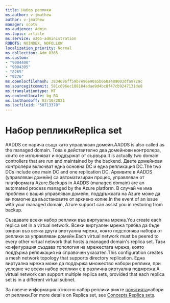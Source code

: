 ```yaml
---
title: Набор реплики
ms.author: v-jmathew
author: v-jmathew
manager: scotv
ms.audience: Admin
ms.topic: article
ms.service: o365-administration
ROBOTS: NOINDEX, NOFOLLOW
localization_priority: Normal
ms.collection: Adm_O365
ms.custom:
- "9004400"
- "9004395"
- "8265"
- "9276"
ms.openlocfilehash: 3834696ff59b7e96e90a5b660a489003dfa9729c
ms.sourcegitcommit: 581c696ec108184adae9d4bc8f47cb9247131de8
ms.translationtype: MT
ms.contentlocale: bg-BG
ms.lasthandoff: 03/10/2021
ms.locfileid: "50713370"
---
```

# <a name="replica-set"></a><span data-ttu-id="d9b34-102">Набор реплики</span><span class="sxs-lookup"><span data-stu-id="d9b34-102">Replica set</span></span>

<span data-ttu-id="d9b34-103">AADDS се нарича също като управляван домейн.</span><span class="sxs-lookup"><span data-stu-id="d9b34-103">AADDS is also called as the managed domain.</span></span> <span data-ttu-id="d9b34-104">Това е действително два домейнови контролера, които се изпълняват и поддържат от сървъра.</span><span class="sxs-lookup"><span data-stu-id="d9b34-104">It is actually two domain controllers that are run and maintained by the backend.</span></span> <span data-ttu-id="d9b34-105">Двете домейнови контролери включват една основна DC и една репликация DC.</span><span class="sxs-lookup"><span data-stu-id="d9b34-105">The two DCs include one main DC and one replication DC.</span></span> <span data-ttu-id="d9b34-106">Архивите в AADDS (управляван домейн) са автоматизиран процес, управляван от платформата Azure.</span><span class="sxs-lookup"><span data-stu-id="d9b34-106">Backups in AADDS (managed domain) are an automated process managed by the Azure platform.</span></span> <span data-ttu-id="d9b34-107">В случай че има проблем с вашия управляван домейн, поддръжката на Azure може да ви помогне да възстановите от архивно копие.</span><span class="sxs-lookup"><span data-stu-id="d9b34-107">In the event of an issue with your managed domain, Azure support can assist you in restoring from backup.</span></span>

<span data-ttu-id="d9b34-108">Създавате всеки набор реплики във виртуална мрежа.</span><span class="sxs-lookup"><span data-stu-id="d9b34-108">You create each replica set in a virtual network.</span></span> <span data-ttu-id="d9b34-109">Всеки виртуален мрежа трябва да бъде взиран във всяка друга виртуална мрежа, която подслонява набора от реплики за управляван домейн.</span><span class="sxs-lookup"><span data-stu-id="d9b34-109">Each virtual network must be peered to every other virtual network that hosts a managed domain's replica set.</span></span> <span data-ttu-id="d9b34-110">Тази конфигурация създава топология на мрежестата мрежа, която поддържа репликация на справочен указател.</span><span class="sxs-lookup"><span data-stu-id="d9b34-110">This configuration creates a mesh network topology that supports directory replication.</span></span> <span data-ttu-id="d9b34-111">Една виртуална мрежа може да поддържа множество набори реплики, при условие че всеки набор реплики е в различна виртуална подмрежа.</span><span class="sxs-lookup"><span data-stu-id="d9b34-111">A virtual network can support multiple replica sets, provided that each replica set is in a different virtual subnet.</span></span>

<span data-ttu-id="d9b34-112">За повече информация относно набор реплики вижте [понятията](https://docs.microsoft.com/azure/active-directory-domain-services/concepts-replica-sets)набори от реплики.</span><span class="sxs-lookup"><span data-stu-id="d9b34-112">For more details on Replica set, see [Concepts Replica sets](https://docs.microsoft.com/azure/active-directory-domain-services/concepts-replica-sets).</span></span>
